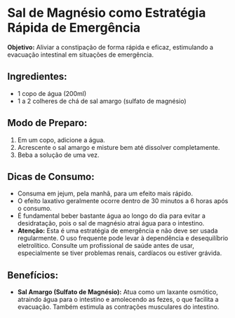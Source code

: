 # Sal de Magnésio como Estratégia Rápida de Emergência

**Objetivo:** Aliviar a constipação de forma rápida e eficaz, estimulando a evacuação intestinal em situações de emergência.

## Ingredientes:
- 1 copo de água (200ml)
- 1 a 2 colheres de chá de sal amargo (sulfato de magnésio)

## Modo de Preparo:
1. Em um copo, adicione a água.
2. Acrescente o sal amargo e misture bem até dissolver completamente.
3. Beba a solução de uma vez.

## Dicas de Consumo:
- Consuma em jejum, pela manhã, para um efeito mais rápido.
- O efeito laxativo geralmente ocorre dentro de 30 minutos a 6 horas após o consumo.
- É fundamental beber bastante água ao longo do dia para evitar a desidratação, pois o sal de magnésio atrai água para o intestino.
- **Atenção:** Esta é uma estratégia de emergência e não deve ser usada regularmente. O uso frequente pode levar à dependência e desequilíbrio eletrolítico. Consulte um profissional de saúde antes de usar, especialmente se tiver problemas renais, cardíacos ou estiver grávida.

## Benefícios:
- **Sal Amargo (Sulfato de Magnésio):** Atua como um laxante osmótico, atraindo água para o intestino e amolecendo as fezes, o que facilita a evacuação. Também estimula as contrações musculares do intestino.

